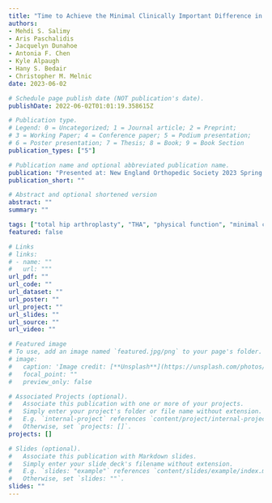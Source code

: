 ```yaml
---
title: "Time to Achieve the Minimal Clinically Important Difference in Primary Total Hip Arthroplasty: Comparison of Anterior and Posterior Surgical Approaches"
authors: 
- Mehdi S. Salimy
- Aris Paschalidis
- Jacquelyn Dunahoe
- Antonia F. Chen
- Kyle Alpaugh
- Hany S. Bedair
- Christopher M. Melnic
date: 2023-06-02

# Schedule page publish date (NOT publication's date).
publishDate: 2022-06-02T01:01:19.358615Z

# Publication type.
# Legend: 0 = Uncategorized; 1 = Journal article; 2 = Preprint;
# 3 = Working Paper; 4 = Conference paper; 5 = Podium presentation; 
# 6 = Poster presentation; 7 = Thesis; 8 = Book; 9 = Book Section
publication_types: ["5"]

# Publication name and optional abbreviated publication name.
publication: "Presented at: New England Orthopedic Society 2023 Spring Meeting"
publication_short: ""

# Abstract and optional shortened version
abstract: ""
summary: ""

tags: ["total hip arthroplasty", "THA", "physical function", "minimal clinically important difference", "MCID", "PROM", "PROMIS", "approach", "anterior", "posterior", "time to event"]
featured: false

# Links
# links:
# - name: ""
#   url: """
url_pdf: ""
url_code: ""
url_dataset: ""
url_poster: ""
url_project: ""
url_slides: ""
url_source: ""
url_video: ""

# Featured image
# To use, add an image named `featured.jpg/png` to your page's folder. 
# image:
#   caption: 'Image credit: [**Unsplash**](https://unsplash.com/photos/jdD8gXaTZsc)'
#   focal_point: ""
#   preview_only: false

# Associated Projects (optional).
#   Associate this publication with one or more of your projects.
#   Simply enter your project's folder or file name without extension.
#   E.g. `internal-project` references `content/project/internal-project/index.md`.
#   Otherwise, set `projects: []`.
projects: []

# Slides (optional).
#   Associate this publication with Markdown slides.
#   Simply enter your slide deck's filename without extension.
#   E.g. `slides: "example"` references `content/slides/example/index.md`.
#   Otherwise, set `slides: ""`.
slides: ""
---
```

